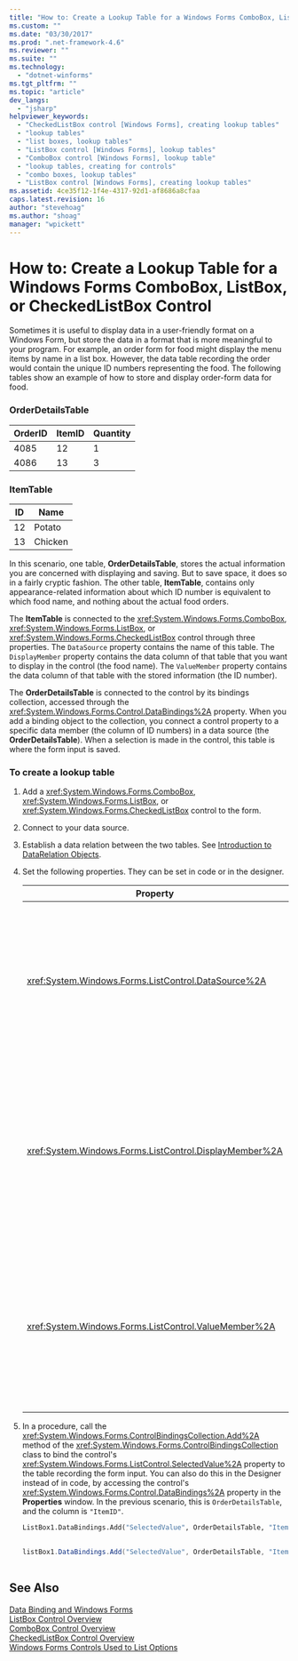 ```yaml
---
title: "How to: Create a Lookup Table for a Windows Forms ComboBox, ListBox, or CheckedListBox Control | Microsoft Docs"
ms.custom: ""
ms.date: "03/30/2017"
ms.prod: ".net-framework-4.6"
ms.reviewer: ""
ms.suite: ""
ms.technology: 
  - "dotnet-winforms"
ms.tgt_pltfrm: ""
ms.topic: "article"
dev_langs: 
  - "jsharp"
helpviewer_keywords: 
  - "CheckedListBox control [Windows Forms], creating lookup tables"
  - "lookup tables"
  - "list boxes, lookup tables"
  - "ListBox control [Windows Forms], lookup tables"
  - "ComboBox control [Windows Forms], lookup table"
  - "lookup tables, creating for controls"
  - "combo boxes, lookup tables"
  - "ListBox control [Windows Forms], creating lookup tables"
ms.assetid: 4ce35f12-1f4e-4317-92d1-af8686a8cfaa
caps.latest.revision: 16
author: "stevehoag"
ms.author: "shoag"
manager: "wpickett"
---
```

# How to: Create a Lookup Table for a Windows Forms ComboBox, ListBox, or CheckedListBox Control
Sometimes it is useful to display data in a user-friendly format on a Windows Form, but store the data in a format that is more meaningful to your program. For example, an order form for food might display the menu items by name in a list box. However, the data table recording the order would contain the unique ID numbers representing the food. The following tables show an example of how to store and display order-form data for food.  
  
### OrderDetailsTable  
  
|OrderID|ItemID|Quantity|  
|-------------|------------|--------------|  
|4085|12|1|  
|4086|13|3|  
  
### ItemTable  
  
|ID|Name|  
|--------|----------|  
|12|Potato|  
|13|Chicken|  
  
 In this scenario, one table, **OrderDetailsTable**, stores the actual information you are concerned with displaying and saving. But to save space, it does so in a fairly cryptic fashion. The other table, **ItemTable**, contains only appearance-related information about which ID number is equivalent to which food name, and nothing about the actual food orders.  
  
 The **ItemTable** is connected to the <xref:System.Windows.Forms.ComboBox>, <xref:System.Windows.Forms.ListBox>, or <xref:System.Windows.Forms.CheckedListBox> control through three properties. The `DataSource` property contains the name of this table. The `DisplayMember` property contains the data column of that table that you want to display in the control (the food name). The `ValueMember` property contains the data column of that table with the stored information (the ID number).  
  
 The **OrderDetailsTable** is connected to the control by its bindings collection, accessed through the <xref:System.Windows.Forms.Control.DataBindings%2A> property. When you add a binding object to the collection, you connect a control property to a specific data member (the column of ID numbers) in a data source (the **OrderDetailsTable**). When a selection is made in the control, this table is where the form input is saved.  
  
### To create a lookup table  
  
1.  Add a <xref:System.Windows.Forms.ComboBox>, <xref:System.Windows.Forms.ListBox>, or <xref:System.Windows.Forms.CheckedListBox> control to the form.  
  
2.  Connect to your data source.  
  
3.  Establish a data relation between the two tables. See [Introduction to DataRelation Objects](http://msdn.microsoft.com/library/89d8a881-8265-41f2-a88b-61311ab06192).  
  
4.  Set the following properties. They can be set in code or in the designer.  
  
    |Property|Setting|  
    |--------------|-------------|  
    |<xref:System.Windows.Forms.ListControl.DataSource%2A>|The table that contains information about which ID number is equivalent to which item. In the previous scenario, this is `ItemTable`.|  
    |<xref:System.Windows.Forms.ListControl.DisplayMember%2A>|The column of the data source table that you want to display in the control. In the previous scenario, this is `"Name"` (to set in code, use quotation marks).|  
    |<xref:System.Windows.Forms.ListControl.ValueMember%2A>|The column of the data source table that contains the stored information. In the previous scenario, this is `"ID"` (to set in code, use quotation marks).|  
  
5.  In a procedure, call the <xref:System.Windows.Forms.ControlBindingsCollection.Add%2A> method of the <xref:System.Windows.Forms.ControlBindingsCollection> class to bind the control's <xref:System.Windows.Forms.ListControl.SelectedValue%2A> property to the table recording the form input. You can also do this in the Designer instead of in code, by accessing the control's <xref:System.Windows.Forms.Control.DataBindings%2A> property in the **Properties** window. In the previous scenario, this is `OrderDetailsTable`, and the column is `"ItemID"`.  
  
    ```vb  
    ListBox1.DataBindings.Add("SelectedValue", OrderDetailsTable, "ItemID")  
  
    ```  
  
    ```csharp  
    listBox1.DataBindings.Add("SelectedValue", OrderDetailsTable, "ItemID");  
  
    ```  
  
## See Also  
 [Data Binding and Windows Forms](../../../../docs/framework/winforms/data-binding-and-windows-forms.md)   
 [ListBox Control Overview](../../../../docs/framework/winforms/controls/listbox-control-overview-windows-forms.md)   
 [ComboBox Control Overview](../../../../docs/framework/winforms/controls/combobox-control-overview-windows-forms.md)   
 [CheckedListBox Control Overview](../../../../docs/framework/winforms/controls/checkedlistbox-control-overview-windows-forms.md)   
 [Windows Forms Controls Used to List Options](../../../../docs/framework/winforms/controls/windows-forms-controls-used-to-list-options.md)